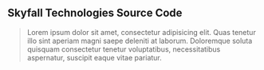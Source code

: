 ## Skyfall Technologies Source Code
> Lorem ipsum dolor sit amet, consectetur adipisicing elit. Quas tenetur illo sint aperiam magni saepe deleniti at laborum. Doloremque soluta quisquam consectetur tenetur voluptatibus, necessitatibus aspernatur, suscipit eaque vitae pariatur.

